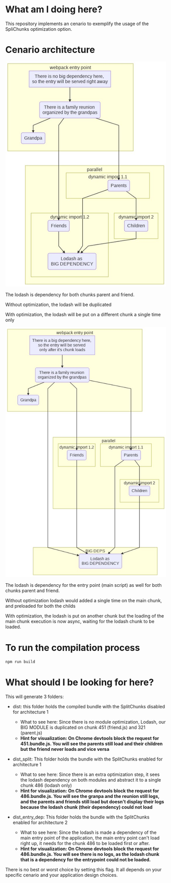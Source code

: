 # What am I doing here?

This repository implements an cenario to exemplify the usage of the SpliChunks optimization option.

# Cenario architecture
![Architecture 1](./docs/images/architecture.jfif)

The lodash is dependency for both chunks parent and friend.

Without optimization, the lodash will be duplicated

With optimization, the lodash will be put on a different chunk a single time only

![Architecture 2](./docs/images/architecture_with_entry_dependency.jfif)

The lodash is dependency for the entry point (main script) as well for both chunks parent and friend.

Without optimization lodash would added a single time on the main chunk, and preloaded for both the childs

With optimization, the lodash is put on another chunk but the loading of the main chunk execution is now async, waiting for the lodash chunk to be loaded.


# To run the compilation process
```bash
npm run build
```

# What should I be looking for here?
This will generate 3 folders:

- dist: this folder holds the compiled bundle with the SplitChunks disabled for architecture 1
    - What to see here: Since there is no module optimization, Lodash, our BIG MODULE is duplicated on chunk 451 (friend.js) and 321 (parent.js)
    - **Hint for visualization: On Chrome devtools block the request for 451.bundle.js. You will see the parents still load and their children but the friend never loads and vice versa**

- dist_split: This folder holds the bundle with the SplitChunks enabled for architecture 1
    - What to see here: Since there is an extra optimization step, it sees the lodash dependency on both modules and abstract it to a single chunk 486 (lodash only)
    - **Hint for visualization: On Chrome devtools block the request for 486.bundle.js. You will see the granpa and the reunion still logs, and the parents and friends still load but doesn't display their logs because the lodash chunk (their dependency) could not load**

- dist_entry_dep: This folder holds the bundle with the SplitChunks enabled for architecture 2
    - What to see here: Since the lodash is made a dependency of the main entry point of the application, the main entry point can't load right up, it needs for the chunk 486 to be loaded first or after.
    - **Hint for visualization: On Chrome devtools block the request for 486.bundle.js. You will see there is no logs, as the lodash chunk that is a dependency for the entrypoint could not be loaded.**

There is no best or worst choice by setting this flag. It all depends on your specific cenario and your application design choices.